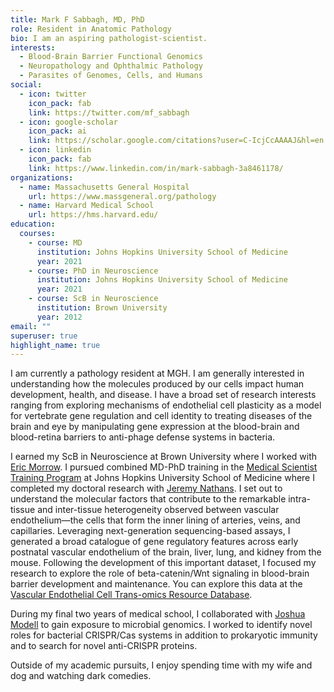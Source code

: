 ```yaml
---
title: Mark F Sabbagh, MD, PhD
role: Resident in Anatomic Pathology
bio: I am an aspiring pathologist-scientist.
interests:
  - Blood-Brain Barrier Functional Genomics
  - Neuropathology and Ophthalmic Pathology
  - Parasites of Genomes, Cells, and Humans
social:
  - icon: twitter
    icon_pack: fab
    link: https://twitter.com/mf_sabbagh
  - icon: google-scholar
    icon_pack: ai
    link: https://scholar.google.com/citations?user=C-IcjCcAAAAJ&hl=en
  - icon: linkedin
    icon_pack: fab
    link: https://www.linkedin.com/in/mark-sabbagh-3a8461178/
organizations:
  - name: Massachusetts General Hospital
    url: https://www.massgeneral.org/pathology
  - name: Harvard Medical School
    url: https://hms.harvard.edu/
education:
  courses:
    - course: MD
      institution: Johns Hopkins University School of Medicine
      year: 2021
    - course: PhD in Neuroscience
      institution: Johns Hopkins University School of Medicine
      year: 2021
    - course: ScB in Neuroscience
      institution: Brown University
      year: 2012
email: ""
superuser: true
highlight_name: true
---
```

I am currently a pathology resident at MGH. I am generally interested in understanding how the molecules produced by our cells impact human development, health, and disease. I have a broad set of research interests ranging from exploring mechanisms of endothelial cell plasticity as a model for vertebrate gene regulation and cell identity to treating diseases of the brain and eye by manipulating gene expression at the blood-brain and blood-retina barriers to anti-phage defense systems in bacteria.

I earned my ScB in Neuroscience at Brown University where I worked with [Eric Morrow](https://vivo.brown.edu/display/emmorrow#). I pursued combined MD-PhD training in the [Medical Scientist Training Program](https://mdphd.johnshopkins.edu/) at Johns Hopkins University School of Medicine where I completed my doctoral research with [Jeremy Nathans](http://nathanslab.mbg.jhmi.edu/). I set out to understand the molecular factors that contribute to the remarkable intra-tissue and inter-tissue heterogeneity observed between vascular endothelium—the cells that form the inner lining of arteries, veins, and capillaries. Leveraging next-generation sequencing-based assays, I generated a broad catalogue of gene regulatory features across early postnatal vascular endothelium of the brain, liver, lung, and kidney from the mouse. Following the development of this important dataset, I focused my research to explore the role of beta-catenin/Wnt signaling in blood-brain barrier development and maintenance. You can explore this data at the [Vascular Endothelial Cell Trans-omics Resource Database](https://markfsabbagh.shinyapps.io/vectrdb/).

During my final two years of medical school, I collaborated with [Joshua Modell](https://www.modelllab.com/) to gain exposure to microbial genomics. I worked to identify novel roles for bacterial CRISPR/Cas systems in addition to prokaryotic immunity and to search for novel anti-CRISPR proteins.

Outside of my academic pursuits, I enjoy spending time with my wife and dog and watching dark comedies.